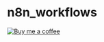 # n8n_workflows

[![Buy me a coffee](https://img.buymeacoffee.com/button-api/?text=Buy%20me%20a%20coffee&emoji=&slug=wynandnel&button_colour=FFDD00&font_colour=000000&font_family=Cookie&outline_colour=000000&coffee_colour=ffffff)](https://www.buymeacoffee.com/wynandnel)
